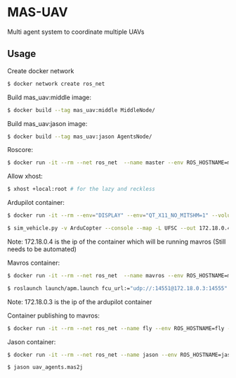 # MAS-UAV
Multi agent system to coordinate multiple UAVs

## Usage

Create docker network
```bash
$ docker network create ros_net
```

Build mas_uav:middle image:
```bash
$ docker build --tag mas_uav:middle MiddleNode/
```

Build mas_uav:jason image:
```bash
$ docker build --tag mas_uav:jason AgentsNode/
```

Roscore:
```bash
$ docker run -it --rm --net ros_net  --name master --env ROS_HOSTNAME=master --env ROS_MASTER_URI=http://master:11311 rezenders/jason-ros:melodic roslaunch rosbridge_server rosbridge_websocket.launch address:=master
```

Allow xhost:
```bash
$ xhost +local:root # for the lazy and reckless
```

Ardupilot container:
```bash
$ docker run -it --rm --env="DISPLAY" --env="QT_X11_NO_MITSHM=1" --volume="/tmp/.X11-unix:/tmp/.X11-unix:rw" --name ardupilot --net ros_net rezenders/ardupilot-ubuntu 
```

```bash
$ sim_vehicle.py -v ArduCopter --console --map -L UFSC --out 172.18.0.4:14551
```
Note: 172.18.0.4 is the ip of the container which will be running mavros (Still needs to be automated)

Mavros container:
```bash
$ docker run -it --rm --net ros_net  --name mavros --env ROS_HOSTNAME=mavros --env ROS_MASTER_URI=http://master:11311  rezenders/mavros:melodic 
```

```bash
$ roslaunch launch/apm.launch fcu_url:="udp://:14551@172.18.0.3:14555"
```
Note: 172.18.0.3 is the ip of the ardupilot container

Container publishing to mavros:
```bash
$ docker run -it --rm --net ros_net --name fly --env ROS_HOSTNAME=fly --env ROS_MASTER_URI=http://master:11311 mas_uav:middle rosrun fly jason_flight.py
```

Jason container:

```bash
$ docker run -it --rm --net ros_net --name jason --env ROS_HOSTNAME=jason --env ROS_MASTER_URI=http://master:11311 mas_uav:jason
```

```bash
$ jason uav_agents.mas2j
```
